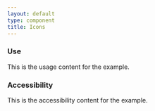 ```yaml
---
layout: default
type: component
title: Icons
---
```


<div class="preview">
<!-- Add HTML markup for example here -->
</div>

<div class="grid-box">
  <div class="grid-item width-one-half annotation">
    <h3>Use</h3>
    <p>This is the usage content for the example.</p>
  </div>
  <div class="grid-item width-one-half annotation">
    <h3>Accessibility</h3>
    <p>This is the accessibility content for the example.</p>
  </div>  
</div>